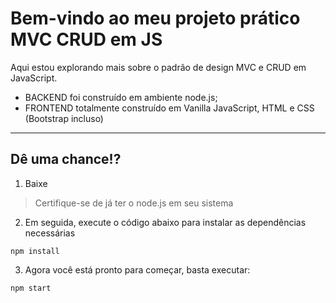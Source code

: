 # Bem-vindo ao meu projeto prático MVC CRUD em JS
Aqui estou explorando mais sobre o padrão de design MVC e CRUD em JavaScript.

- BACKEND foi construído em ambiente node.js;
- FRONTEND totalmente construído em Vanilla JavaScript, HTML e CSS (Bootstrap incluso)

---

## Dê uma chance!?
1. Baixe

>Certifique-se de já ter o node.js em seu sistema

2. Em seguida, execute o código abaixo para instalar as dependências necessárias

~~~~
npm install
~~~~

3. Agora você está pronto para começar, basta executar:

~~~~
npm start
~~~~

